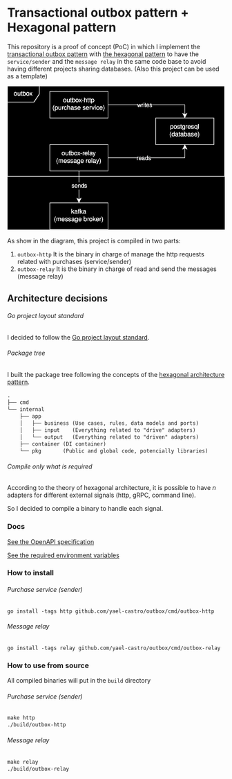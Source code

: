 # Transactional outbox pattern + Hexagonal pattern
This repository is a proof of concept (PoC) in which I implement the [transactional outbox pattern](https://microservices.io/patterns/data/transactional-outbox.html)
with [the hexagonal pattern](https://alistair.cockburn.us/hexagonal-architecture/) to have the `service/sender` and
the `message relay` in the same code base to avoid having different projects sharing databases.
(Also this project can be used as a template)

![Component diagram](./docs/images/components.svg)

As show in the diagram, this project is compiled in two parts:
1. `outbox-http` It is the binary in charge of manage the http requests related with purchases (service/sender)
2. `outbox-relay` It is the binary in charge of read and send the messages (message relay)

## Architecture decisions
###### Go project layout standard
I decided to follow the [Go project layout standard](https://github.com/golang-standards/project-layout).
###### Package tree
I built the package tree following the concepts of the [hexagonal architecture pattern](https://alistair.cockburn.us/hexagonal-architecture/).
```
.
├── cmd
└── internal
    ├── app
    │   ├── business (Use cases, rules, data models and ports)
    │   ├── input    (Everything related to "drive" adapters)
    │   └── output   (Everything related to "driven" adapters)
    ├── container (DI container)
    └── pkg       (Public and global code, potencially libraries)
```
###### Compile only what is required
According to the theory of hexagonal architecture, it is possible to have *n* adapters for different external signals (http, gRPC, command line).

So I decided to compile a binary to handle each signal.

### Docs
[See the OpenAPI specification](./docs/OpenAPI.json)

[See the required environment variables](.env.example)

### How to install
###### Purchase service (sender)
```shell
go install -tags http github.com/yael-castro/outbox/cmd/outbox-http
```
###### Message relay
```shell
go install -tags relay github.com/yael-castro/outbox/cmd/outbox-relay
```
### How to use from source
All compiled binaries will put in the `build` directory
###### Purchase service (sender)
```shell
make http
./build/outbox-http
```
###### Message relay
```shell
make relay
./build/outbox-relay
```
